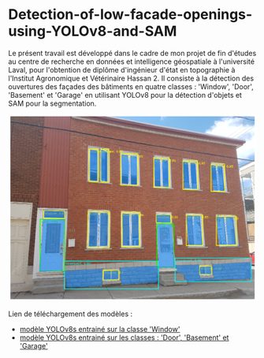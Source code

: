# Detection-of-low-facade-openings-using-YOLOv8-and-SAM
Le présent travail est développé dans le cadre de mon projet de fin d'études au centre de recherche en données et intelligence géospatiale à l'université Laval, pour l'obtention de diplôme d'ingénieur d'état en topographie à l'Institut Agronomique et Vétérinaire Hassan 2. Il consiste à la détection des ouvertures des façades des bâtiments en quatre classes : 'Window', 'Door', 'Basement' et 'Garage' en utilisant YOLOv8 pour la détection d'objets et SAM pour la segmentation. 

![alt text](images/results.png)

Lien de téléchargement des modèles :

* [modèle YOLOv8s entrainé sur la classe 'Window'](https://drive.google.com/file/d/1_s0H9AkNPFYKLdc2pnOvazdOfwi1e0F3/view?usp=drive_link)
* [modèle YOLOv8s entrainé sur les classes : 'Door', 'Basement' et 'Garage'](https://drive.google.com/file/d/1g5HrLvW1YZepg0zUxPXPpl4BSo8Ra6yM/view?usp=drive_link)


